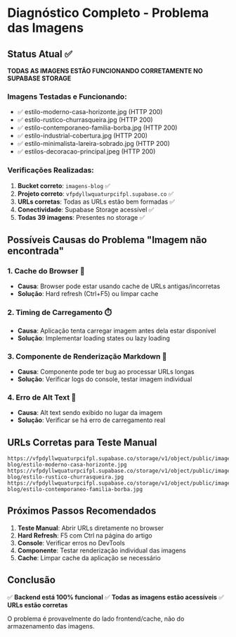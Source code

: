 # Diagnóstico Completo - Problema das Imagens

## Status Atual ✅

**TODAS AS IMAGENS ESTÃO FUNCIONANDO CORRETAMENTE NO SUPABASE STORAGE**

### Imagens Testadas e Funcionando:
- ✅ estilo-moderno-casa-horizonte.jpg (HTTP 200)
- ✅ estilo-rustico-churrasqueira.jpg (HTTP 200)
- ✅ estilo-contemporaneo-familia-borba.jpg (HTTP 200)
- ✅ estilo-industrial-cobertura.jpg (HTTP 200)
- ✅ estilo-minimalista-lareira-sobrado.jpg (HTTP 200)
- ✅ estilos-decoracao-principal.jpeg (HTTP 200)

### Verificações Realizadas:
1. **Bucket correto**: `imagens-blog` ✅
2. **Projeto correto**: `vfpdyllwquaturpcifpl.supabase.co` ✅
3. **URLs corretas**: Todas as URLs estão bem formadas ✅
4. **Conectividade**: Supabase Storage acessível ✅
5. **Todas 39 imagens**: Presentes no storage ✅

## Possíveis Causas do Problema "Imagem não encontrada"

### 1. Cache do Browser 🔄
- **Causa**: Browser pode estar usando cache de URLs antigas/incorretas
- **Solução**: Hard refresh (Ctrl+F5) ou limpar cache

### 2. Timing de Carregamento ⏱️
- **Causa**: Aplicação tenta carregar imagem antes dela estar disponível
- **Solução**: Implementar loading states ou lazy loading

### 3. Componente de Renderização Markdown 🔧
- **Causa**: Componente pode ter bug ao processar URLs longas
- **Solução**: Verificar logs do console, testar imagem individual

### 4. Erro de Alt Text 📝
- **Causa**: Alt text sendo exibido no lugar da imagem
- **Solução**: Verificar se há erro de carregamento real

## URLs Corretas para Teste Manual

```
https://vfpdyllwquaturpcifpl.supabase.co/storage/v1/object/public/imagens-blog/estilo-moderno-casa-horizonte.jpg
https://vfpdyllwquaturpcifpl.supabase.co/storage/v1/object/public/imagens-blog/estilo-rustico-churrasqueira.jpg
https://vfpdyllwquaturpcifpl.supabase.co/storage/v1/object/public/imagens-blog/estilo-contemporaneo-familia-borba.jpg
```

## Próximos Passos Recomendados

1. **Teste Manual**: Abrir URLs diretamente no browser
2. **Hard Refresh**: F5 com Ctrl na página do artigo
3. **Console**: Verificar erros no DevTools
4. **Componente**: Testar renderização individual das imagens
5. **Cache**: Limpar cache da aplicação se necessário

## Conclusão

✅ **Backend está 100% funcional**
✅ **Todas as imagens estão acessíveis**
✅ **URLs estão corretas**

O problema é provavelmente do lado frontend/cache, não do armazenamento das imagens.